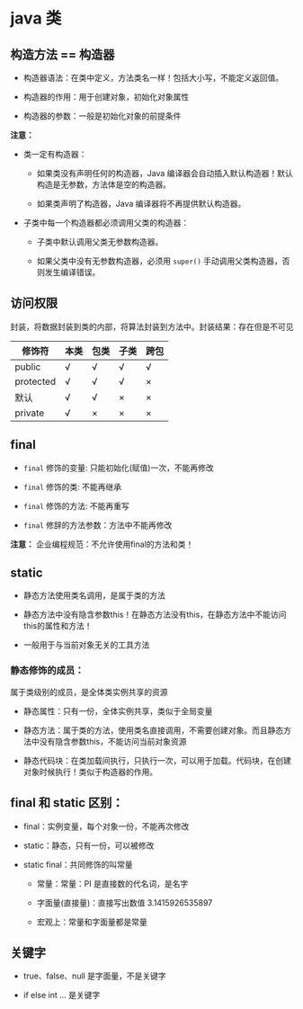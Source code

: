 # java 类

## 构造方法 == 构造器

* 构造器语法：在类中定义，方法类名一样！包括大小写，不能定义返回值。

* 构造器的作用：用于创建对象，初始化对象属性

* 构造器的参数：一般是初始化对象的前提条件

**注意：**

* 类一定有构造器：

    * 如果类没有声明任何的构造器，Java 编译器会自动插入默认构造器！默认构造是无参数，方法体是空的构造器。

    * 如果类声明了构造器，Java 编译器将不再提供默认构造器。

* 子类中每一个构造器都必须调用父类的构造器：

    * 子类中默认调用父类无参数构造器。

    * 如果父类中没有无参数构造器，必须用 `super()` 手动调用父类构造器，否则发生编译错误。


## 访问权限

封装，将数据封装到类的内部，将算法封装到方法中。封装结果：存在但是不可见

修饰符 | 本类 | 包类 | 子类 | 跨包
---- | ---- | ---- | ---- | ----
public | √ | √ | √ | √
protected |	√ | √ |	√ | ×
默认 | √ | √ | × | ×
private | √ | × | × | ×

## final

* `final` 修饰的变量: 只能初始化(赋值)一次，不能再修改

* `final` 修饰的类: 不能再继承

* `final` 修饰的方法: 不能再重写

* `final` 修辞的方法参数：方法中不能再修改

**注意：** 企业编程规范：不允许使用final的方法和类！

## static

* 静态方法使用类名调用，是属于类的方法

* 静态方法中没有隐含参数this！在静态方法没有this，在静态方法中不能访问this的属性和方法！

* 一般用于与当前对象无关的工具方法

### 静态修饰的成员：

属于类级别的成员，是全体类实例共享的资源

* 静态属性：只有一份，全体实例共享，类似于全局变量

* 静态方法：属于类的方法，使用类名直接调用，不需要创建对象。而且静态方法中没有隐含参数this，不能访问当前对象资源

* 静态代码块：在类加载间执行，只执行一次，可以用于加载。代码块，在创建对象时候执行！类似于构造器的作用。

## final 和 static 区别：

* final：实例变量，每个对象一份，不能再次修改

* static：静态，只有一份，可以被修改

* static final：共同修饰的叫常量

    * 常量：常量：PI 是直接数的代名词，是名字

    * 字面量(直接量)：直接写出数值 3.1415926535897

    * 宏观上：常量和字面量都是常量

## 关键字

* true、false、null 是字面量，不是关键字

* if else int ... 是关键字

